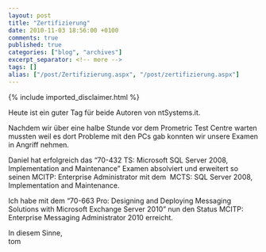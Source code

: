 ```yaml
---
layout: post
title: "Zertifizierung"
date: 2010-11-03 18:56:00 +0100
comments: true
published: true
categories: ["blog", "archives"]
excerpt_separator: <!-- more -->
tags: []
alias: ["/post/Zertifizierung.aspx", "/post/zertifizierung.aspx"]
---
```

<!-- more -->
{% include imported_disclaimer.html %}
<html xmlns="">
<p>Heute ist ein guter Tag f&uuml;r beide Autoren von ntSystems.it.</p>
<p>Nachdem wir &uuml;ber eine halbe Stunde vor dem Prometric Test Centre warten mussten weil es dort Probleme mit den PCs gab konnten wir unsere Examen in Angriff nehmen.</p>
<p>Daniel hat erfolgreich das &ldquo;70-432 TS: Microsoft SQL Server 2008, Implementation and Maintenance&rdquo; Examen absolviert und erweitert so seinen MCITP: Enterprise Administrator mit dem&nbsp; MCTS: SQL Server 2008, Implementation and Maintenance.</p>
<p>Ich habe mit dem &ldquo;70-663 Pro: Designing and Deploying Messaging Solutions with Microsoft Exchange Server 2010&rdquo; nun den Status MCITP: Enterprise Messaging Administrator 2010 erreicht.</p>
<p>In diesem Sinne,    <br />tom</p>
